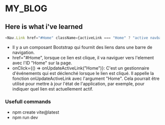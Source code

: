 # MY_BLOG

## Here is what i've learned

```JavaScript
<Nav.Link href="#Home" className={activeLink === "Home" ? "active navbar-link" : "navbar-link"} onClick={() => onUpdateActiveLink("Home")}>Home</Nav.Link>
```
- Il y a un composant Bootstrap qui fournit des liens dans une barre de navigation.
- href="#Home", lorsque ce lien est clique, il va naviguer vers l'element avec l'ID "Home" sur la page.
- onClick={() => onUpdateActiveLink("Home")}: C'est un gestionnaire d'événements qui est déclenché lorsque le lien est cliqué. Il appelle la fonction onUpdateActiveLink avec l'argument "Home". Cela pourrait être utilisé pour mettre à jour l'état de l'application, par exemple, pour indiquer quel lien est actuellement actif.


### Usefull commands

- npm create vite@latest
- npm run dev

